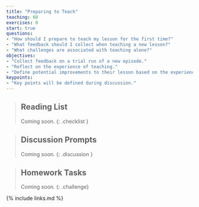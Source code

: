 ```yaml
---
title: "Preparing to Teach"
teaching: 60
exercises: 0
start: true
questions:
- "How should I prepare to teach my lesson for the first time?"
- "What feedback should I collect when teaching a new lesson?"
- "What challenges are associated with teaching alone?"
objectives:
- "Collect feedback on a trial run of a new episode."
- "Reflect on the experience of teaching."
- "Define potential improvements to their lesson based on the experience and feedback gathered."
keypoints:
- "Key points will be defined during discussion."
---
```


> ## Reading List
>
> Coming soon.
{: .checklist }

> ## Discussion Prompts
>
> Coming soon.
{: .discussion }

> ## Homework Tasks
>
> Coming soon.
{: .challenge}

{% include links.md %}
